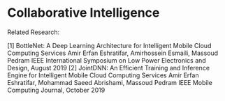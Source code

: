 # Collaborative Intelligence

Related Research:

[1] BottleNet: A Deep Learning Architecture for Intelligent Mobile Cloud Computing Services
    Amir Erfan Eshratifar, Amirhossein Esmaili, Massoud Pedram
    IEEE International Symposium on Low Power Electronics and Design, August 2019
[2] JointDNN: An Efficient Training and Inference Engine for Intelligent Mobile Cloud Computing Services
    Amir Erfan Eshratifar, Mohammad Saeed Abrishami, Massoud Pedram
    IEEE Mobile Computing Journal, October 2019
